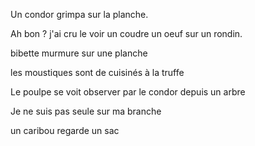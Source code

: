 Un condor grimpa sur la planche.

Ah bon ? j'ai cru le voir un coudre un oeuf sur un rondin.

bibette murmure sur une planche

les moustiques sont de cuisinés à la truffe

Le poulpe se voit observer par le condor depuis un arbre

Je ne suis pas seule sur ma branche





un caribou regarde un sac
